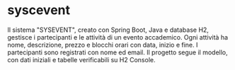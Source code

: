 # syscevent
Il sistema "SYSEVENT", creato con Spring Boot, Java e database H2, gestisce i partecipanti e le attività di un evento accademico. Ogni attività ha nome, descrizione, prezzo e blocchi orari con data, inizio e fine. I partecipanti sono registrati con nome ed email. Il progetto segue il modello, con dati iniziali e tabelle verificabili su H2 Console.
